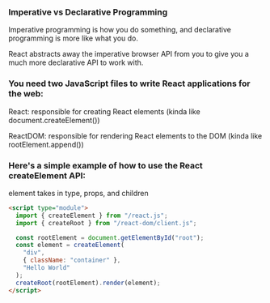 ### Imperative vs Declarative Programming

Imperative programming is how you do something, and declarative programming is more like what you do.

React abstracts away the imperative browser API from you to give you a much more declarative API to work with.

### You need two JavaScript files to write React applications for the web:

React: responsible for creating React elements (kinda like document.createElement())

ReactDOM: responsible for rendering React elements to the DOM (kinda like rootElement.append())

### Here's a simple example of how to use the React createElement API:

element takes in type, props, and children

```html
<script type="module">
  import { createElement } from "/react.js";
  import { createRoot } from "/react-dom/client.js";

  const rootElement = document.getElementById("root");
  const element = createElement(
    "div",
    { className: "container" },
    "Hello World"
  );
  createRoot(rootElement).render(element);
</script>
```
